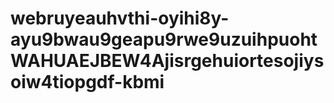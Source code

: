 # webruyeauhvthi-oyihi8y-ayu9bwau9geapu9rwe9uzuihpuohtWAHUAEJBEW4Ajisrgehuiortesojiysoiw4tiopgdf-kbmi